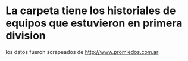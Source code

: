 # La carpeta tiene los historiales de equipos que estuvieron en primera division
los datos fueron scrapeados de http://www.promiedos.com.ar
